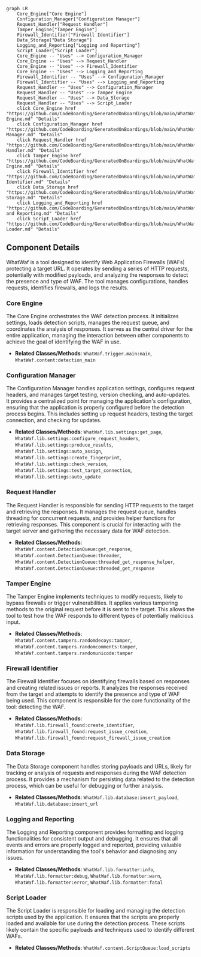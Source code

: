 ```mermaid
graph LR
    Core_Engine["Core Engine"]
    Configuration_Manager["Configuration Manager"]
    Request_Handler["Request Handler"]
    Tamper_Engine["Tamper Engine"]
    Firewall_Identifier["Firewall Identifier"]
    Data_Storage["Data Storage"]
    Logging_and_Reporting["Logging and Reporting"]
    Script_Loader["Script Loader"]
    Core_Engine -- "Uses" --> Configuration_Manager
    Core_Engine -- "Uses" --> Request_Handler
    Core_Engine -- "Uses" --> Firewall_Identifier
    Core_Engine -- "Uses" --> Logging_and_Reporting
    Firewall_Identifier -- "Uses" --> Configuration_Manager
    Firewall_Identifier -- "Uses" --> Logging_and_Reporting
    Request_Handler -- "Uses" --> Configuration_Manager
    Request_Handler -- "Uses" --> Tamper_Engine
    Request_Handler -- "Uses" --> Data_Storage
    Request_Handler -- "Uses" --> Script_Loader
    click Core_Engine href "https://github.com/CodeBoarding/GeneratedOnBoardings/blob/main/WhatWaf/Core Engine.md" "Details"
    click Configuration_Manager href "https://github.com/CodeBoarding/GeneratedOnBoardings/blob/main/WhatWaf/Configuration Manager.md" "Details"
    click Request_Handler href "https://github.com/CodeBoarding/GeneratedOnBoardings/blob/main/WhatWaf/Request Handler.md" "Details"
    click Tamper_Engine href "https://github.com/CodeBoarding/GeneratedOnBoardings/blob/main/WhatWaf/Tamper Engine.md" "Details"
    click Firewall_Identifier href "https://github.com/CodeBoarding/GeneratedOnBoardings/blob/main/WhatWaf/Firewall Identifier.md" "Details"
    click Data_Storage href "https://github.com/CodeBoarding/GeneratedOnBoardings/blob/main/WhatWaf/Data Storage.md" "Details"
    click Logging_and_Reporting href "https://github.com/CodeBoarding/GeneratedOnBoardings/blob/main/WhatWaf/Logging and Reporting.md" "Details"
    click Script_Loader href "https://github.com/CodeBoarding/GeneratedOnBoardings/blob/main/WhatWaf/Script Loader.md" "Details"
```

## Component Details

WhatWaf is a tool designed to identify Web Application Firewalls (WAFs) protecting a target URL. It operates by sending a series of HTTP requests, potentially with modified payloads, and analyzing the responses to detect the presence and type of WAF. The tool manages configurations, handles requests, identifies firewalls, and logs the results.

### Core Engine
The Core Engine orchestrates the WAF detection process. It initializes settings, loads detection scripts, manages the request queue, and coordinates the analysis of responses. It serves as the central driver for the entire application, managing the interaction between other components to achieve the goal of identifying the WAF in use.
- **Related Classes/Methods**: `WhatWaf.trigger.main:main`, `WhatWaf.content:detection_main`

### Configuration Manager
The Configuration Manager handles application settings, configures request headers, and manages target testing, version checking, and auto-updates. It provides a centralized point for managing the application's configuration, ensuring that the application is properly configured before the detection process begins. This includes setting up request headers, testing the target connection, and checking for updates.
- **Related Classes/Methods**: `WhatWaf.lib.settings:get_page`, `WhatWaf.lib.settings:configure_request_headers`, `WhatWaf.lib.settings:produce_results`, `WhatWaf.lib.settings:auto_assign`, `WhatWaf.lib.settings:create_fingerprint`, `WhatWaf.lib.settings:check_version`, `WhatWaf.lib.settings:test_target_connection`, `WhatWaf.lib.settings:auto_update`

### Request Handler
The Request Handler is responsible for sending HTTP requests to the target and retrieving the responses. It manages the request queue, handles threading for concurrent requests, and provides helper functions for retrieving responses. This component is crucial for interacting with the target server and gathering the necessary data for WAF detection.
- **Related Classes/Methods**: `WhatWaf.content.DetectionQueue:get_response`, `WhatWaf.content.DetectionQueue:threader`, `WhatWaf.content.DetectionQueue:threaded_get_response_helper`, `WhatWaf.content.DetectionQueue:threaded_get_response`

### Tamper Engine
The Tamper Engine implements techniques to modify requests, likely to bypass firewalls or trigger vulnerabilities. It applies various tampering methods to the original request before it is sent to the target. This allows the tool to test how the WAF responds to different types of potentially malicious input.
- **Related Classes/Methods**: `WhatWaf.content.tampers.randomdecoys:tamper`, `WhatWaf.content.tampers.randomcomments:tamper`, `WhatWaf.content.tampers.randomunicode:tamper`

### Firewall Identifier
The Firewall Identifier focuses on identifying firewalls based on responses and creating related issues or reports. It analyzes the responses received from the target and attempts to identify the presence and type of WAF being used. This component is responsible for the core functionality of the tool: detecting the WAF.
- **Related Classes/Methods**: `WhatWaf.lib.firewall_found:create_identifier`, `WhatWaf.lib.firewall_found:request_issue_creation`, `WhatWaf.lib.firewall_found:request_firewall_issue_creation`

### Data Storage
The Data Storage component handles storing payloads and URLs, likely for tracking or analysis of requests and responses during the WAF detection process. It provides a mechanism for persisting data related to the detection process, which can be useful for debugging or further analysis.
- **Related Classes/Methods**: `WhatWaf.lib.database:insert_payload`, `WhatWaf.lib.database:insert_url`

### Logging and Reporting
The Logging and Reporting component provides formatting and logging functionalities for consistent output and debugging. It ensures that all events and errors are properly logged and reported, providing valuable information for understanding the tool's behavior and diagnosing any issues.
- **Related Classes/Methods**: `WhatWaf.lib.formatter:info`, `WhatWaf.lib.formatter:debug`, `WhatWaf.lib.formatter:warn`, `WhatWaf.lib.formatter:error`, `WhatWaf.lib.formatter:fatal`

### Script Loader
The Script Loader is responsible for loading and managing the detection scripts used by the application. It ensures that the scripts are properly loaded and available for use during the detection process. These scripts likely contain the specific payloads and techniques used to identify different WAFs.
- **Related Classes/Methods**: `WhatWaf.content.ScriptQueue:load_scripts`